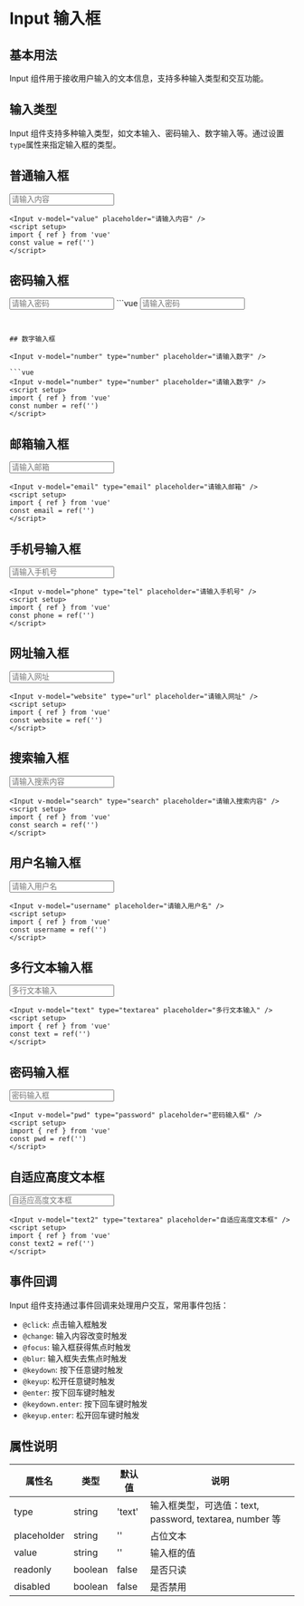 # Input 输入框

## 基本用法

Input 组件用于接收用户输入的文本信息，支持多种输入类型和交互功能。

<script setup>
import { ref } from 'vue'
const value = ref('')
const value2 = ref('')
const email = ref('')
const phone = ref('')
const website = ref('')
const password = ref('')
const search = ref('')
const username = ref('')
const text = ref('')
const pwd = ref('')
const text2 = ref('')

const handleMouseEnter = () => {
  console.log('鼠标移入输入框')
};

const handleMouseLeave = () => {
  console.log('鼠标移出输入框')
};

const handleClick = () => {
  console.log('输入框被点击')
};

const handleEnter = (value) => {
  console.log('按下Enter键，输入值为:', value)
}
</script>
<style>
    .input-group .x-input { margin-bottom: 10px; }
</style>

## 输入类型

Input 组件支持多种输入类型，如文本输入、密码输入、数字输入等。通过设置`type`属性来指定输入框的类型。

## 普通输入框
<Input v-model="value" placeholder="请输入内容" />

```vue
<Input v-model="value" placeholder="请输入内容" />
<script setup>
import { ref } from 'vue'
const value = ref('')
</script>
```


## 密码输入框
<Input v-model="password" type="password" placeholder="请输入密码" />
```vue
<Input v-model="password" type="password" placeholder="请输入密码" />
<script setup>
import { ref } from 'vue'
const password = ref('')
</script>

```


## 数字输入框

<Input v-model="number" type="number" placeholder="请输入数字" />

```vue
<Input v-model="number" type="number" placeholder="请输入数字" />
<script setup>
import { ref } from 'vue'
const number = ref('')
</script>
```

## 邮箱输入框

<Input v-model="email" type="email" placeholder="请输入邮箱" />

```vue
<Input v-model="email" type="email" placeholder="请输入邮箱" />
<script setup>
import { ref } from 'vue'
const email = ref('')
</script>
```

## 手机号输入框
<Input v-model="phone" type="tel" placeholder="请输入手机号" />

```vue
<Input v-model="phone" type="tel" placeholder="请输入手机号" />
<script setup>
import { ref } from 'vue'
const phone = ref('')
</script>
```

## 网址输入框
<Input v-model="website" type="url" placeholder="请输入网址" />

```vue
<Input v-model="website" type="url" placeholder="请输入网址" />
<script setup>
import { ref } from 'vue'
const website = ref('')
</script>
```

## 搜索输入框

<Input v-model="search" type="search" placeholder="请输入搜索内容" />

```vue
<Input v-model="search" type="search" placeholder="请输入搜索内容" />
<script setup>
import { ref } from 'vue'
const search = ref('')
</script>
```


## 用户名输入框
<Input v-model="username" placeholder="请输入用户名" />

```vue
<Input v-model="username" placeholder="请输入用户名" />
<script setup>
import { ref } from 'vue'
const username = ref('')
</script>
```



## 多行文本输入框
<Input v-model="text" type="textarea" placeholder="多行文本输入" />

```vue
<Input v-model="text" type="textarea" placeholder="多行文本输入" />
<script setup>
import { ref } from 'vue'
const text = ref('')
</script>
```



## 密码输入框
<Input v-model="pwd" type="password" placeholder="密码输入框" />

```vue
<Input v-model="pwd" type="password" placeholder="密码输入框" />
<script setup>
import { ref } from 'vue'
const pwd = ref('')
</script>
```

## 自适应高度文本框
<Input v-model="text2" type="textarea" placeholder="自适应高度文本框" />

```vue
<Input v-model="text2" type="textarea" placeholder="自适应高度文本框" />
<script setup>
import { ref } from 'vue'
const text2 = ref('')
</script>
```

## 事件回调

Input 组件支持通过事件回调来处理用户交互，常用事件包括：

- `@click`: 点击输入框触发
- `@change`: 输入内容改变时触发
- `@focus`: 输入框获得焦点时触发
- `@blur`: 输入框失去焦点时触发
- `@keydown`: 按下任意键时触发
- `@keyup`: 松开任意键时触发
- `@enter`: 按下回车键时触发
- `@keydown.enter`: 按下回车键时触发
- `@keyup.enter`: 松开回车键时触发



## 属性说明

| 属性名 | 类型 | 默认值 | 说明 |
|--------|------|--------|------|
| type | string | 'text' | 输入框类型，可选值：text, password, textarea, number 等 |
| placeholder | string | '' | 占位文本 |
| value | string | '' | 输入框的值 |
| readonly | boolean | false | 是否只读 |
| disabled | boolean | false | 是否禁用 |